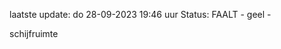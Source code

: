 laatste update: 
do 28-09-2023 19:46   uur 
Status: FAALT - geel - 
<div class="service Y">schijfruimte</div>